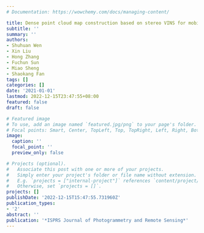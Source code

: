 ```yaml
---
# Documentation: https://wowchemy.com/docs/managing-content/

title: Dense point cloud map construction based on stereo VINS for mobile vehicles
subtitle: ''
summary: ''
authors:
- Shuhuan Wen
- Xin Liu
- Hong Zhang
- Fuchun Sun
- Miao Sheng
- Shaokang Fan
tags: []
categories: []
date: '2021-01-01'
lastmod: 2022-12-15T23:47:55+08:00
featured: false
draft: false

# Featured image
# To use, add an image named `featured.jpg/png` to your page's folder.
# Focal points: Smart, Center, TopLeft, Top, TopRight, Left, Right, BottomLeft, Bottom, BottomRight.
image:
  caption: ''
  focal_point: ''
  preview_only: false

# Projects (optional).
#   Associate this post with one or more of your projects.
#   Simply enter your project's folder or file name without extension.
#   E.g. `projects = ["internal-project"]` references `content/project/deep-learning/index.md`.
#   Otherwise, set `projects = []`.
projects: []
publishDate: '2022-12-15T15:47:55.731960Z'
publication_types:
- '2'
abstract: ''
publication: '*ISPRS Journal of Photogrammetry and Remote Sensing*'
---
```

